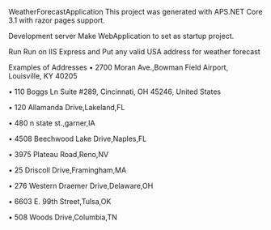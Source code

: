 WeatherForecastApplication
This project was generated with APS.NET Core 3.1 with razor pages support.

Development server
Make WebApplication to set as startup project.

Run
Run on IIS Express and Put any valid USA address for weather forecast

Examples of Addresses
• 2700 Moran Ave.,Bowman Field Airport, Louisville, KY 40205

• 110 Boggs Ln Suite #289, Cincinnati, OH 45246, United States

• 120 Allamanda Drive,Lakeland,FL

• 480 n state st.,garner,IA

• 4508 Beechwood Lake Drive,Naples,FL

• 3975 Plateau Road,Reno,NV

• 25 Driscoll Drive,Framingham,MA

• 276 Western Draemer Drive,Delaware,OH

• 6603 E. 99th Street,Tulsa,OK

• 508 Woods Drive,Columbia,TN
